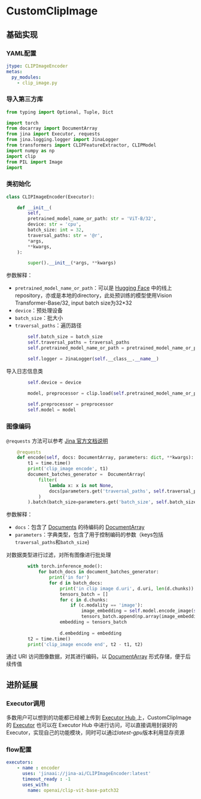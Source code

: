 # CustomClipImage

## 基础实现

### YAML配置

```yaml
jtype: CLIPImageEncoder
metas:
  py_modules:
    - clip_image.py
```

### 导入第三方库

```python
from typing import Optional, Tuple, Dict

import torch
from docarray import DocumentArray
from jina import Executor, requests
from jina.logging.logger import JinaLogger
from transformers import CLIPFeatureExtractor, CLIPModel
import numpy as np
import clip
from PIL import Image
import 
```

### 类初始化

```python
class CLIPImageEncoder(Executor):

    def __init__(
        self,
        pretrained_model_name_or_path: str = 'ViT-B/32',
        device: str = 'cpu',
        batch_size: int = 32,
        traversal_paths: str = '@r',
        *args,
        **kwargs,
    ):

        super().__init__(*args, **kwargs)
```

参数解释：

+ `pretrained_model_name_or_path`：可以是 [Hugging Face](https://huggingface.co/) 中的线上repository，亦或是本地的directory，此处预训练的模型使用Vision Transformer-Base/32, input batch size为32*32
+ `device`：预处理设备
+ `batch_size`：批大小
+ `traversal_paths`：遍历路径

```python
        self.batch_size = batch_size
        self.traversal_paths = traversal_paths
        self.pretrained_model_name_or_path = pretrained_model_name_or_path

        self.logger = JinaLogger(self.__class__.__name__)
```

导入日志信息类

```python
        self.device = device

        model, preprocessor = clip.load(self.pretrained_model_name_or_path, device=device)
        
        self.preprocessor = preprocessor
        self.model = model
```

### 图像编码

`@requests` 方法可以参考 [Jina 官方文档说明](https://docs.jina.ai/concepts/executor/add-endpoints/?utm_campaign=vced&utm_source=github&utm_medium=datawhale)

```python
    @requests
    def encode(self, docs: DocumentArray, parameters: dict, **kwargs):
        t1 = time.time()
        print('clip_image encode', t1)
        document_batches_generator =  DocumentArray(
            filter(
                lambda x: x is not None,
                docs[parameters.get('traversal_paths', self.traversal_paths)],
            )
        ).batch(batch_size=parameters.get('batch_size', self.batch_size))
```

参数解释：

+ `docs`：包含了 [Documents](https://docarray.jina.ai/fundamentals/document/?utm_campaign=vced&utm_source=github&utm_medium=datawhale) 的待编码的 [DocumentArray](https://docarray.jina.ai/fundamentals/documentarray/?utm_campaign=vced&utm_source=github&utm_medium=datawhale)
+ `parameters`：字典类型，包含了用于控制编码的参数（keys包括`traversal_paths`和`batch_size`)

对数据类型进行过滤，对所有图像进行批处理

```python
        with torch.inference_mode():
            for batch_docs in document_batches_generator:
                print('in for')
                for d in batch_docs:
                    print('in clip image d.uri', d.uri, len(d.chunks))
                    tensors_batch = []
                    for c in d.chunks:
                        if (c.modality == 'image'):
                            image_embedding = self.model.encode_image(self.preprocessor(Image.fromarray(c.tensor)).unsqueeze(0).to(self.device))
                            tensors_batch.append(np.array(image_embedding).astype('float32'))
                    embedding = tensors_batch
                    
                    d.embedding = embedding
        t2 = time.time()
        print('clip_image encode end', t2 - t1, t2)
```

通过 URI 访问图像数据，对其进行编码，以 [DocumentArray](https://docarray.jina.ai/fundamentals/documentarray/?utm_campaign=vced&utm_source=github&utm_medium=datawhale) 形式存储，便于后续传值

## 进阶延展

### Executor调用

多数用户可以想到的功能都已经被上传到 [Executor Hub ](https://cloud.jina.ai/executors?utm_campaign=vced&utm_source=github&utm_medium=datawhale)上，CustomClipImage 的 [Executor](https://cloud.jina.ai/executor/0hnlmu3q?utm_campaign=vced&utm_source=github&utm_medium=datawhale) 也可以在 Executor Hub 中进行访问，可以直接调用封装好的 Executor，实现自己的功能模块，同时可以通过*latest-gpu*版本利用显存资源

### flow配置

```YAML
executors:
	- name : encoder
	  uses: 'jinaai://jina-ai/CLIPImageEncoder:latest'
	  timeout_ready : -1
	  uses_with:
	  	name: openai/clip-vit-base-patch32
```